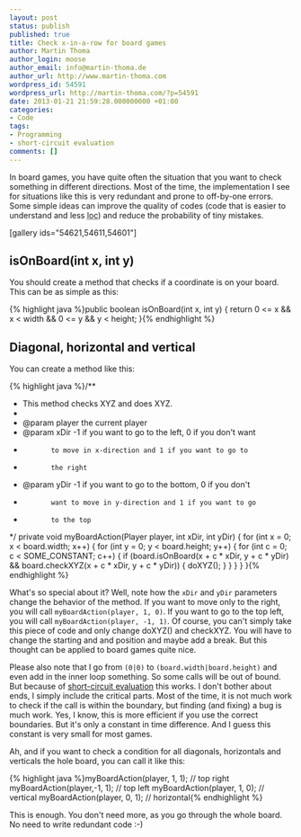 ```yaml
---
layout: post
status: publish
published: true
title: Check x-in-a-row for board games
author: Martin Thoma
author_login: moose
author_email: info@martin-thoma.de
author_url: http://www.martin-thoma.com
wordpress_id: 54591
wordpress_url: http://martin-thoma.com/?p=54591
date: 2013-01-21 21:59:28.000000000 +01:00
categories:
- Code
tags:
- Programming
- short-circuit evaluation
comments: []
---
```

In board games, you have quite often the situation that you want to check something in different directions. Most of the time, the implementation I see for situations like this is very redundant and prone to off-by-one errors. Some simple ideas can improve the quality of codes (code that is easier to understand and less <abbr title="lines of code">loc</abbr>) and reduce the probability of tiny mistakes.

[gallery ids="54621,54611,54601"]

<h2>isOnBoard(int x, int y)</h2>
You should create a method that checks if a coordinate is on your board. This can be as simple as this:

{% highlight java %}public boolean isOnBoard(int x, int y) {
    return 0 <= x &amp;&amp; x < width &amp;&amp; 0 <= y &amp;&amp; y < height;
}{% endhighlight %}

<h2>Diagonal, horizontal and vertical</h2>
You can create a method like this:

{% highlight java %}/**
 * This method checks XYZ and does XYZ.
 * 
 * @param player the current player
 * @param xDir -1 if you want to go to the left, 0 if you don't want 
 *            to move in x-direction and 1 if you want to go to 
 *            the right
 * @param yDir -1 if you want to go to the bottom, 0 if you don't 
 *            want to move in y-direction and 1 if you want to go 
 *            to the top
 */
private void myBoardAction(Player player, int xDir, int yDir) {
    for (int x = 0; x < board.width; x++) {
        for (int y = 0; y < board.height; y++) {
            for (int c = 0; c < SOME_CONSTANT; c++) {
                if (board.isOnBoard(x + c * xDir, y + c * yDir)
                   &amp;&amp; board.checkXYZ(x + c * xDir, y + c * yDir)) {
                    doXYZ();
                }
            }
        }
    }
}{% endhighlight %}

What's so special about it? Well, note how the <code>xDir</code> and <code>yDir</code> parameters change the behavior of the method. If you want to move only to the right, you will call <code>myBoardAction(player, 1, 0)</code>. If you want to go to the top left, you will call <code>myBoardAction(player, -1, 1)</code>. Of course, you can't simply take this piece of code and only change doXYZ() and checkXYZ. You will have to change the starting and and position and maybe add a break. But this thought can be applied to board games quite nice.

Please also note that I go from <code>(0|0)</code> to <code>(board.width|board.height)</code> and even add in the inner loop something. So some calls will be out of bound. But because of <a href="http://en.wikipedia.org/wiki/Short-circuit_evaluation">short-circuit evaluation</a> this works. I don't bother about ends, I simply include the critical parts. Most of the time, it is not much work to check if the call is within the boundary, but finding (and fixing) a bug is much work. Yes, I know, this is more efficient if you use the correct boundaries. But it's only a constant in time difference. And I guess this constant is very small for most games.

Ah, and if you want to check a condition for all diagonals, horizontals and verticals the hole board, you can call it like this:

{% highlight java %}myBoardAction(player, 1, 1); // top right
myBoardAction(player,-1, 1); // top left
myBoardAction(player, 1, 0); // vertical
myBoardAction(player, 0, 1); // horizontal{% endhighlight %}

This is enough. You don't need more, as you go through the whole board. No need to write redundant code :-)
